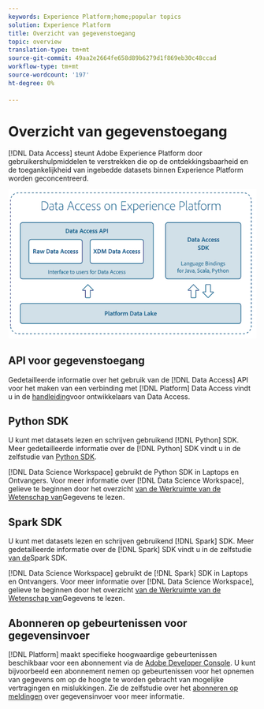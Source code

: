```yaml
---
keywords: Experience Platform;home;popular topics
solution: Experience Platform
title: Overzicht van gegevenstoegang
topic: overview
translation-type: tm+mt
source-git-commit: 49aa2e2664fe658d89b6279d1f869eb30c48ccad
workflow-type: tm+mt
source-wordcount: '197'
ht-degree: 0%

---
```



# Overzicht van gegevenstoegang

[!DNL Data Access] steunt Adobe Experience Platform door gebruikershulpmiddelen te verstrekken die op de ontdekkingsbaarheid en de toegankelijkheid van ingebedde datasets binnen Experience Platform worden geconcentreerd.

![Toegang tot gegevens op Experience Platform](images/Data_Access_Experience_Platform.png)

## API voor gegevenstoegang

Gedetailleerde informatie over het gebruik van de [!DNL Data Access] API voor het maken van een verbinding met [!DNL Platform] Data Access vindt u in de [handleiding](api.md)voor ontwikkelaars van Data Access.

## Python SDK

U kunt met datasets lezen en schrijven gebruikend [!DNL Python] SDK. Meer gedetailleerde informatie over de [!DNL Python] SDK vindt u in de zelfstudie van [Python SDK](./tutorials/python-sdk.md).

[!DNL Data Science Workspace] gebruikt de Python SDK in Laptops en Ontvangers. Voor meer informatie over [!DNL Data Science Workspace], gelieve te beginnen door het overzicht [van de Werkruimte van de Wetenschap van](../data-science-workspace/home.md)Gegevens te lezen.

## Spark SDK

U kunt met datasets lezen en schrijven gebruikend [!DNL Spark] SDK. Meer gedetailleerde informatie over de [!DNL Spark] SDK vindt u in de zelfstudie [van de](./tutorials/spark-sdk.md)Spark SDK.

[!DNL Data Science Workspace] gebruikt de [!DNL Spark] SDK in Laptops en Ontvangers. Voor meer informatie over [!DNL Data Science Workspace], gelieve te beginnen door het overzicht [van de Werkruimte van de Wetenschap van](../data-science-workspace/home.md)Gegevens te lezen.

## Abonneren op gebeurtenissen voor gegevensinvoer

[!DNL Platform] maakt specifieke hoogwaardige gebeurtenissen beschikbaar voor een abonnement via de [Adobe Developer Console](https://www.adobe.com/go/devs_console_ui). U kunt bijvoorbeeld een abonnement nemen op gebeurtenissen voor het opnemen van gegevens om op de hoogte te worden gebracht van mogelijke vertragingen en mislukkingen. Zie de zelfstudie over het [abonneren op meldingen](../ingestion/quality/subscribe-events.md) over gegevensinvoer voor meer informatie.